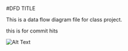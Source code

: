#DFD TITLE


This is a data flow diagram file for class project.


this is for commit hits

![Alt Text](https://cloud.githubusercontent.com/assets/8000971/19050277/83999a7c-8973-11e6-81ca-b12bc21d6547.png)
